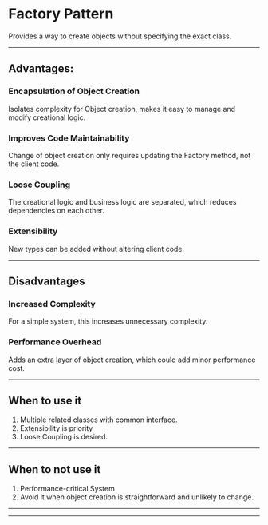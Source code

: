 # Factory Pattern

Provides a way to create objects without specifying the exact class.

***

## Advantages:

### Encapsulation of Object Creation
Isolates complexity for Object creation, 
makes it easy to manage and modify creational logic.

### Improves Code Maintainability
Change of object creation only requires updating the Factory method, 
not the client code.

### Loose Coupling
The creational logic and business logic are separated, 
which reduces dependencies on each other.

### Extensibility
New types can be added without altering client code.

***

## Disadvantages

### Increased Complexity
For a simple system, this increases unnecessary complexity.

### Performance Overhead
Adds an extra layer of object creation, which could add minor performance cost.

***

## When to use it
1. Multiple related classes with common interface.
2. Extensibility is priority
3. Loose Coupling is desired.

***

## When to not use it
1. Performance-critical System
2. Avoid it when object creation is straightforward and unlikely to change.

***
***
